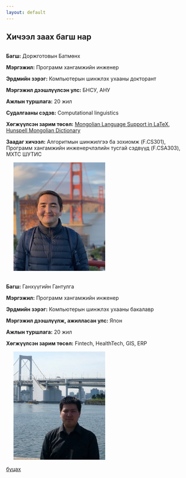 ```yaml
---
layout: default
---
```


## Хичээл заах багш нар

<style>
  .profile-container {
    display: flex;
    flex-wrap: wrap;
    align-items: center;
  }
  .profile-text {
    flex: 1;
    min-width: 250px;
  }
  .profile-image {
    max-width: 100%;
    margin-left: 20px;
  }
  @media (max-width: 600px) {
    .profile-container {
      flex-direction: column;
      align-items: flex-start;
    }
    .profile-image {
      margin-left: 0;
      margin-top: 10px;
    }
  }
</style>

<div class="profile-container">
  <div class="profile-text">
    <p><strong>Багш:</strong> Доржготовын Батмөнх</p>
    <p><strong>Мэргэжил:</strong> Программ хангамжийн инженер</p>
    <p><strong>Эрдмийн зэрэг:</strong> Компьютерын шинжлэх ухааны докторант</p>
    <p><strong>Мэргэжил дээшлүүлсэн улс:</strong> БНСУ, АНУ</p>
    <p><strong>Ажлын туршлага:</strong> 20 жил</p>
    <p><strong>Судалгааны сэдэв:</strong> Computational linguistics</p>
    <p><strong>Хөгжүүлсэн зарим төсөл:</strong> 
      <a href="https://ctan.org/pkg/mongolian-babel">Mongolian Language Support in LaTeX</a>, 
      <a href="https://github.com/bataak/dict-mn">Hunspell Mongolian Dictionary</a>
    </p>
    <p><strong>Заадаг хичээл:</strong> Алгоритмын шинжилгээ ба зохиомж (F.CS301), Программ хангамжийн инженерчлэлийн тусгай сэдвүүд (F.CSA303), МХТС ШУТИС</p>
  </div>
  <div>
    <img class="profile-image" src="assets/images/IMG_0115-390x461.jpeg" width="250">
  </div>
</div>
<br/>
<div class="profile-container">
  <div class="profile-text">
    <p><strong>Багш:</strong> Ганхүүгийн Гантулга</p>
    <p><strong>Мэргэжил:</strong> Программ хангамжийн инженер</p>
    <p><strong>Эрдмийн зэрэг:</strong> Компьютерын шинжлэх ухааны бакалавр</p>
    <p><strong>Мэргэжил дээшлүүлж, ажилласан улс:</strong> Япон</p>
    <p><strong>Ажлын туршлага:</strong> 20 жил</p>
    <p><strong>Хөгжүүлсэн зарим төсөл:</strong> 
      Fintech, HealthTech, GIS, ERP
    </p>
  </div>
  <div>
    <img class="profile-image" src="assets/images/gt-390x461.jpeg" width="250">
  </div>
</div>


[буцах](./)
